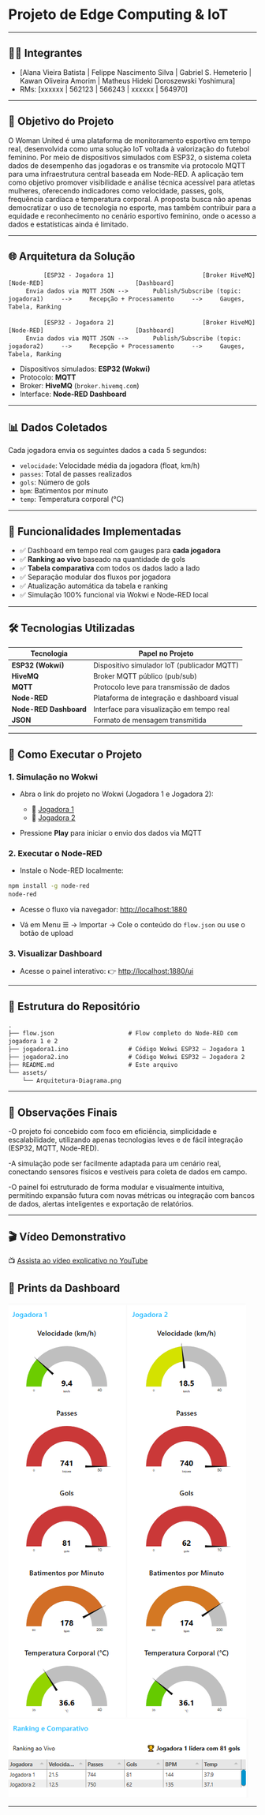 
# **Projeto de Edge Computing & IoT**

---

## 👩‍💻 Integrantes

- [Alana Vieira Batista | Felippe Nascimento Silva | Gabriel S. Hemeterio | Kawan Oliveira Amorim | Matheus Hideki Doroszewski Yoshimura]
- RMs: [xxxxxx | 562123 | 566243 | xxxxxx | 564970]

---

## 🎯 Objetivo do Projeto

O Woman United é uma plataforma de monitoramento esportivo em tempo real, desenvolvida como uma solução IoT voltada à valorização do futebol feminino. Por meio de dispositivos simulados com ESP32, o sistema coleta dados de desempenho das jogadoras e os transmite via protocolo MQTT para uma infraestrutura central baseada em Node-RED.
A aplicação tem como objetivo promover visibilidade e análise técnica acessível para atletas mulheres, oferecendo indicadores como velocidade, passes, gols, frequência cardíaca e temperatura corporal. A proposta busca não apenas democratizar o uso de tecnologia no esporte, mas também contribuir para a equidade e reconhecimento no cenário esportivo feminino, onde o acesso a dados e estatísticas ainda é limitado.

---

## 🌐 Arquitetura da Solução

```plaintext
          [ESP32 - Jogadora 1]                         [Broker HiveMQ]                          [Node-RED]                          [Dashboard]
     Envia dados via MQTT JSON -->       Publish/Subscribe (topic: jogadora1)     -->     Recepção + Processamento     -->     Gauges, Tabela, Ranking

          [ESP32 - Jogadora 2]                         [Broker HiveMQ]                          [Node-RED]                          [Dashboard]
     Envia dados via MQTT JSON -->       Publish/Subscribe (topic: jogadora2)     -->     Recepção + Processamento     -->     Gauges, Tabela, Ranking
```

- Dispositivos simulados: **ESP32 (Wokwi)**
- Protocolo: **MQTT**
- Broker: **HiveMQ** (`broker.hivemq.com`)
- Interface: **Node-RED Dashboard**

---

## 📊 Dados Coletados

Cada jogadora envia os seguintes dados a cada 5 segundos:

- `velocidade`: Velocidade média da jogadora (float, km/h)
- `passes`: Total de passes realizados
- `gols`: Número de gols
- `bpm`: Batimentos por minuto
- `temp`: Temperatura corporal (°C)

---

## 🧠 Funcionalidades Implementadas

- ✅ Dashboard em tempo real com gauges para **cada jogadora**
- ✅ **Ranking ao vivo** baseado na quantidade de gols
- ✅ **Tabela comparativa** com todos os dados lado a lado
- ✅ Separação modular dos fluxos por jogadora
- ✅ Atualização automática da tabela e ranking
- ✅ Simulação 100% funcional via Wokwi e Node-RED local

---

## 🛠️ Tecnologias Utilizadas

| Tecnologia      | Papel no Projeto                              |
|------------------|-----------------------------------------------|
| **ESP32 (Wokwi)** | Dispositivo simulador IoT (publicador MQTT)   |
| **HiveMQ**       | Broker MQTT público (pub/sub)                 |
| **MQTT**         | Protocolo leve para transmissão de dados      |
| **Node-RED**     | Plataforma de integração e dashboard visual   |
| **Node-RED Dashboard** | Interface para visualização em tempo real |
| **JSON**         | Formato de mensagem transmitida               |

---

## 🚀 Como Executar o Projeto

### 1. Simulação no Wokwi

- Abra o link do projeto no Wokwi (Jogadora 1 e Jogadora 2):
  - 🔗 [Jogadora 1](https://wokwi.com/projects/442104011528630273)
  - 🔗 [Jogadora 2](https://wokwi.com/projects/442104624636305409)

- Pressione **Play** para iniciar o envio dos dados via MQTT

### 2. Executar o Node-RED

- Instale o Node-RED localmente:
```bash
npm install -g node-red
node-red
```

- Acesse o fluxo via navegador: [http://localhost:1880](http://localhost:1880)

- Vá em Menu ☰ → Importar → Cole o conteúdo do `flow.json` ou use o botão de upload

### 3. Visualizar Dashboard

- Acesse o painel interativo:
  👉 [http://localhost:1880/ui](http://localhost:1880/ui)

---

## 📂 Estrutura do Repositório

```
.
├── flow.json                     # Flow completo do Node-RED com jogadora 1 e 2
├── jogadora1.ino                 # Código Wokwi ESP32 – Jogadora 1
├── jogadora2.ino                 # Código Wokwi ESP32 – Jogadora 2
├── README.md                     # Este arquivo
└── assets/
    └── Arquitetura-Diagrama.png          
```

---

## 📌 Observações Finais

-O projeto foi concebido com foco em eficiência, simplicidade e escalabilidade, utilizando apenas tecnologias leves e de fácil integração (ESP32, MQTT, Node-RED).

-A simulação pode ser facilmente adaptada para um cenário real, conectando sensores físicos e vestíveis para coleta de dados em campo.

-O painel foi estruturado de forma modular e visualmente intuitiva, permitindo expansão futura com novas métricas ou integração com bancos de dados, alertas inteligentes e exportação de relatórios.

---

## 🎬 Vídeo Demonstrativo

📺 [Assista ao vídeo explicativo no YouTube](x)

## 📸 Prints da Dashboard

![Gauges](assets/Gauges-Simulados1H.png)
![Ranking e Comparativo](assets/Ranking-e-Comparativo-Simulados1H.png)

---

